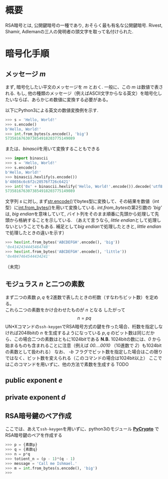 <!-- TITLE: RSA -->
<!-- SUBTITLE: RSA暗号の問題を解く上でのまとめ -->

# 概要

RSA暗号とは, 公開鍵暗号の一種であり, おそらく最も有名な公開鍵暗号.
Rivest, Shamir, Adlemanの三人の発明者の頭文字を取って名付けられた.

# 暗号化手順

## メッセージ *m*

まず, 暗号化したい平文のメッセージを $m$ とおく.
一般に、この $m$ は数値で表される. もし, 他の種類のメッセージ（例えばASCII文字からなる英文）を暗号化したいならば、あらかじめ数値に変換する必要がある。

以下にPython3による英文の数値変換例を示す.

```python
>>> s = 'Hello, World!'
>>> s.encode()
b'Hello, World!'
>>> int.from_bytes(s.encode(), 'big')
5735816763073854918203775149089
```

または、*binascii*を用いて変換することもできる

```python
>>> import binascii
>>> s = 'Hello, World!'
>>> s.encode()
b'Hello, World!'
>>> binascii.hexlify(s.encode())
b'48656c6c6f2c20576f726c6421'
>>> int('0x' + binascii.hexlify('Hello, World!'.encode()).decode('utf8'), 16)
5735816763073854918203775149089
```

文字列 $s$ に対し, まず[str.encode()](https://docs.python.org/3/library/stdtypes.html#str.encode)でbytes型に変換して、その結果を数値（int型）に[int.from_bytes()](https://docs.python.org/3/library/stdtypes.html#int.from_bytes)を用いて変換している.
*int.from_bytes*の第2引数の *'big'* は, *big endian*を意味していて, バイト列をそのまま順番に先頭から処理して先頭から格納することを示している. 
（あえて言うなら, *little endian*として処理しないということでもある. 補足として*big endian*で処理したときと, *little endian*で処理したときの違いを示す）
```python
>>> hex(int.from_bytes('ABCDEFGH'.encode(), 'big'))
'0x4142434445464748'
>>> hex(int.from_bytes('ABCDEFGH'.encode(), 'little'))
'0x4847464544434241'
```

（未完）

## モジュラス *n* と二つの素数

まず二つの素数 $p, q$ を2進数で表したときの桁数（すなわちビット数）を定める。  
これら二つの素数をかけ合わせたものが $n$ となる
したがって $$n = pq$$
UN\*Xコマンドの`ssh-keygen`でRSA暗号方式の鍵を作った場合、桁数を指定しなければ2048bitの $n$ を生成するようになっている
$p, q$ のビット数は同じだから、この場合二つの素数はともに1024bitである
**N.B.** 1024bitの数には、*0* から始まるものも含まれることに注意（例えば *00....0010* （10進数で *2*）も1024bitの素数として扱われる）
なお、 *-b* フラグでビット数を指定した場合はこの限りではなく、ビット数を変えられる（このコマンドの場合は1024bit以上）
ここではこのコマンドを用いずに、他の方法で素数を生成する
TODO

## public exponent *e*


## private exponent *d*


## RSA暗号鍵のペア作成

ここでは、あえて`ssh-keygen`を用いずに、python3のモジュール **[PyCrypto](https://pypi.org/project/pycrypto/)** でRSA暗号鍵のペアを作成する

```python
>>> p = {素数p}
>>> q = {素数q}
>>> n = p*q
>>> totient_n = (p - 1)*(q - 1)
>>> message = 'Call me Ishmael.'
>>> m = int.from_bytes(s.encode(), 'big')
>>> 